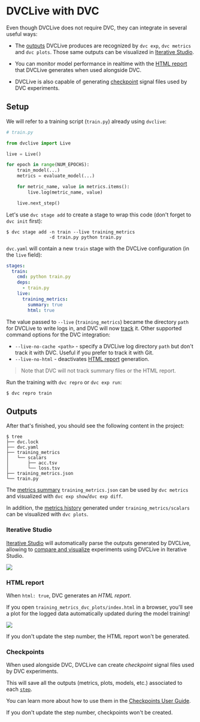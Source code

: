# DVCLive with DVC

Even though DVCLive does not require DVC, they can integrate in several useful
ways:

- The [outputs](#outputs) DVCLive produces are recognized by `dvc exp`,
  `dvc metrics` and `dvc plots`. Those same outputs can be visualized in
  [Iterative Studio](#iterative-studio).

- You can monitor model performance in realtime with the
  [HTML report](#html-report) that DVCLive generates when used alongside DVC.

- DVCLive is also capable of generating [checkpoint](#checkpoints) signal files
  used by DVC <abbr>experiments<abbr>.

## Setup

We will refer to a training script (`train.py`) already using `dvclive`:

```python
# train.py

from dvclive import Live

live = Live()

for epoch in range(NUM_EPOCHS):
    train_model(...)
    metrics = evaluate_model(...)

    for metric_name, value in metrics.items():
        live.log(metric_name, value)

    live.next_step()
```

Let's use `dvc stage add` to create a stage to wrap this code (don't forget to
`dvc init` first):

```dvc
$ dvc stage add -n train --live training_metrics
                -d train.py python train.py
```

`dvc.yaml` will contain a new `train` stage with the DVCLive configuration (in
the `live` field):

```yaml
stages:
  train:
    cmd: python train.py
    deps:
      - train.py
    live:
      training_metrics:
        summary: true
        html: true
```

The value passed to `--live` (`training_metrics`) became the directory `path`
for DVCLive to write logs in, and DVC will now
[track](/doc/use-cases/versioning-data-and-model-files) it. Other supported
command options for the DVC integration:

- `--live-no-cache <path>` - specify a DVCLive log directory `path` but don't
  track it with DVC. Useful if you prefer to track it with Git.
- `--live-no-html` - deactivates [HTML report](#html-report) generation.

> Note that DVC will not track summary files or the HTML report.

Run the training with `dvc repro` or `dvc exp run`:

```dvc
$ dvc repro train
```

## Outputs

After that's finished, you should see the following content in the project:

```dvc
$ tree
├── dvc.lock
├── dvc.yaml
├── training_metrics
│   └── scalars
│       ├── acc.tsv
│       └── loss.tsv
├── training_metrics.json
└── train.py
```

The [metrics summary](/doc/dvclive/live/log#description)
`training_metrics.json` can be used by `dvc metrics` and visualized with
`dvc exp show`/`dvc exp diff`.

In addition, the
[metrics history](/doc/dvclive/live/log#step-updates) generated
under `training_metrics/scalars` can be visualized with `dvc plots`.

### Iterative Studio

[Iterative Studio](/doc/studio) will automatically parse the outputs generated
by DVCLive, allowing to
[compare and visualize](/doc/studio/user-guide/visualize-experiments)
experiments using DVCLive in Iterative Studio.

![](/img/dvclive-studio-plots.png)

### HTML report

When `html: true`, DVC generates an _HTML report_.

If you open `training_metrics_dvc_plots/index.html` in a browser, you'll see a
plot for the logged data automatically updated during the model training!

![](/img/dvclive-html.gif)

<admon type="info">
 
If you don't update the step number, the HTML report won't be generated.

</admon>

### Checkpoints

When used alongside DVC, DVCLive can create _checkpoint_ signal files used by
DVC <abbr>experiments<abbr>.

This will save all the outputs (metrics, plots, models, etc.) associated to each
[`step`](/doc/dvclive/live/get_step).

You can learn more about how to use them in the
[Checkpoints User Guide](/docs/user-guide/experiment-management/checkpoints).

<admon type="info">

If you don't update the step number, checkpoints won't be created.

</admon>
